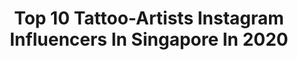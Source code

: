 ---
title: Top 10 Tattoo-Artists Instagram Influencers In Singapore In 2020
description: >-
  Find top tattoo-artists Instagram influencers in Singapore in 2020. Most popular hashtags: #stayhomeforsg #chinesenewyear #staysafe #sgunited.
platform: Instagram
profiles:
  - username: "enmanuel2reyes"
    fullname: >-
      Enmanuel Reyes
    location: "Singapore"
    followers: 41953
    engagement: 786
    commentsToLikes: 0.013630
    id: ck5zkjd5ajl3w0i14jdowuh74
    verified: false
    hashtags: "#amei, #somuchfun, #byespots, #mindfulness"
  - username: "w33dhead"
    fullname: >-
      🪐
    location: "Singapore"
    followers: 796162
    engagement: 388
    commentsToLikes: 0.014209
    id: ck55j5g2lwb7n0i11d4d16foz
    verified: false
    hashtags: "#snowwhite, #dontrushchallenge, #whatsunderneath"
  - username: "markwongmagic"
    fullname: >-
      Mark Wong Magic
    location: "Singapore"
    followers: 4087
    engagement: 1379
    commentsToLikes: 0.277112
    id: ck6ugwg3t5krn0j71wpknvnk9
    verified: false
    hashtags: ""
  - username: "sharmila.logan"
    fullname: >-
      Sharmila Logan
    location: "Singapore"
    followers: 64931
    engagement: 579
    commentsToLikes: 0.009675
    id: ck6ub2oth74c00j71nyzqq1tj
    verified: false
    hashtags: "#betterdaysarecoming, #velvetmattelipsticks, #smittenpr, #chantecaillesg"
  - username: "elsonyeo"
    fullname: >-
      Start thINKing. Now.ⒶSingapore
    location: "Singapore"
    followers: 10425
    engagement: 63
    commentsToLikes: 0.054097
    id: ck6u3clbdx11h0j71loeu3p5i
    verified: false
    hashtags: "#card, #robot, #cute, #smileyface"
  - username: "xkittykaylyn"
    fullname: >-
      𝓚♡
    location: "Singapore"
    followers: 3496
    engagement: 2011
    commentsToLikes: 0.020419
    id: ck0vyv2ga5wzp0i19ohztbla7
    verified: false
    hashtags: "#shanghai, #needadrink, #sgunited, #midweekvibes"
  - username: "irezumi1.0"
    fullname: >-
      HAN
    location: "Singapore"
    followers: 13736
    engagement: 855
    commentsToLikes: 0.002091
    id: ck15tt5ixjrn40i19gorktof4
    verified: false
    hashtags: "#godbless, #ashleywood, #givenchy, #goyard"
  - username: "snezanagrba"
    fullname: >-
      Snezana Grba MAKEUP
    location: "Singapore"
    followers: 31885
    engagement: 149
    commentsToLikes: 0.020642
    id: ck5hou9x1q8so0i11emc2o71n
    verified: false
    hashtags: "#spotlight, #shine, #montenegro, #bronze"
  - username: "monifajansen"
    fullname: >-
      M O N I F A
    location: "Singapore"
    followers: 750562
    engagement: 146
    commentsToLikes: 0.018983
    id: ck55j7molwg9c0i11vqtvvu9b
    verified: true
    hashtags: "#ad, #facetimephotoshoot, #birdsofprey"
  - username: "dharni"
    fullname: >-
      Dharni
    location: "Singapore"
    followers: 231942
    engagement: 436
    commentsToLikes: 0.006663
    id: ck0vygyql3y2o0i19lvpyxt8c
    verified: true
    hashtags: "#cestlouis, #staysafe, #moby, #stayhomeforsg"
---